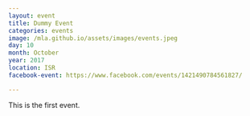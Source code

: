 ```yaml
---
layout: event
title: Dummy Event
categories: events
image: /mla.github.io/assets/images/events.jpeg
day: 10
month: October
year: 2017
location: ISR
facebook-event: https://www.facebook.com/events/1421490784561827/

---
```


This is the first event.